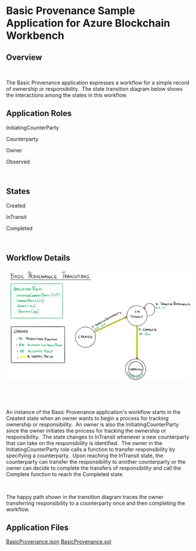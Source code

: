 Basic Provenance Sample Application
for Azure Blockchain Workbench
==============================

Overview 
---------

 

The Basic Provenance application expresses a workflow for a simple record of
ownership or responsibility.  The state transition diagram below shows the
interactions among the states in this workflow. 

Application Roles 
------------------

InitiatingCounterParty 

Counterparty 

Owner 

Observed 

 

States 
-------

Created 

InTransit 

Completed 

 

Workflow Details
----------------

![state diagram of the workflow](media/c3d3c6764f6ae1e565c0929d2f2fed48.png)

 

 

An instance of the Basic Provenance application's workflow starts in the Created
state when an owner wants to begin a process for tracking ownership or
responsibility.  An owner is also the InitiatingCounterParty since the owner
initiates the process for tracking the ownership or responsibility.  The state
changes to InTransit whenever a new counterparty that can take on the
responsibility is identified.  The owner in the InitiatingCounterParty role
calls a function to transfer responsibility by specifying a counterparty.  Upon
reaching the InTransit state, the counterparty can transfer the responsibility
to another counterparty or the owner can decide to complete the transfers of
responsibility and call the Complete function to reach the Completed state. 

 

The happy path shown in the transition diagram traces the owner transferring
responsibility to a counterparty once and then completing the workflow. 

Application Files
-----------------
[BasicProvenance.json](./Ethereum/BasicProvenance.json)
[BasicProvenance.sol](./Ethereum/BasicProvenance.sol)
